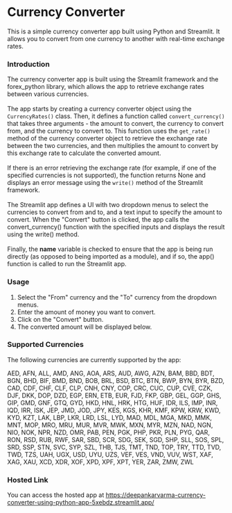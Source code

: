 # Currency Converter
This is a simple currency converter app built using Python and Streamlit. It allows you to convert from one currency to another with real-time exchange rates.
<br>
### Introduction 
The currency converter app is built using the Streamlit framework and the forex_python library, which allows the app to retrieve exchange rates between various currencies.
<br><br>
The app starts by creating a currency converter object using the `CurrencyRates()` class. Then, it defines a function called `convert_currency()` that takes three arguments - the amount to convert, the currency to convert from, and the currency to convert to. This function uses the `get_rate()` method of the currency converter object to retrieve the exchange rate between the two currencies, and then multiplies the amount to convert by this exchange rate to calculate the converted amount.
<br><br>
If there is an error retrieving the exchange rate (for example, if one of the specified currencies is not supported), the function returns None and displays an error message using the `write()` method of the Streamlit framework.
<br><br>
The Streamlit app defines a UI with two dropdown menus to select the currencies to convert from and to, and a text input to specify the amount to convert. When the "Convert" button is clicked, the app calls the convert_currency() function with the specified inputs and displays the result using the write() method.
<br><br>
Finally, the __name__ variable is checked to ensure that the app is being run directly (as opposed to being imported as a module), and if so, the app() function is called to run the Streamlit app.<br>
### Usage
1. Select the "From" currency and the "To" currency from the dropdown menus.<br>
2. Enter the amount of money you want to convert.<br>
3. Click on the "Convert" button.<br>
4. The converted amount will be displayed below.<br>
### Supported Currencies
The following currencies are currently supported by the app:<br>

AED, AFN, ALL, AMD, ANG, AOA, ARS, AUD, AWG, AZN, BAM, BBD, BDT, BGN, BHD, BIF, BMD, BND, BOB, BRL, BSD, BTC, BTN, BWP, BYN, BYR, BZD, CAD, CDF, CHF, CLF, CLP, CNH, CNY, COP, CRC, CUC, CUP, CVE, CZK, DJF, DKK, DOP, DZD, EGP, ERN, ETB, EUR, FJD, FKP, GBP, GEL, GGP, GHS, GIP, GMD, GNF, GTQ, GYD, HKD, HNL, HRK, HTG, HUF, IDR, ILS, IMP, INR, IQD, IRR, ISK, JEP, JMD, JOD, JPY, KES, KGS, KHR, KMF, KPW, KRW, KWD, KYD, KZT, LAK, LBP, LKR, LRD, LSL, LYD, MAD, MDL, MGA, MKD, MMK, MNT, MOP, MRO, MRU, MUR, MVR, MWK, MXN, MYR, MZN, NAD, NGN, NIO, NOK, NPR, NZD, OMR, PAB, PEN, PGK, PHP, PKR, PLN, PYG, QAR, RON, RSD, RUB, RWF, SAR, SBD, SCR, SDG, SEK, SGD, SHP, SLL, SOS, SPL, SRD, SSP, STN, SVC, SYP, SZL, THB, TJS, TMT, TND, TOP, TRY, TTD, TVD, TWD, TZS, UAH, UGX, USD, UYU, UZS, VEF, VES, VND, VUV, WST, XAF, XAG, XAU, XCD, XDR, XOF, XPD, XPF, XPT, YER, ZAR, ZMW, ZWL
<br>
### Hosted Link
You can access the hosted app at https://deepankarvarma-currency-converter-using-python-app-5xebdz.streamlit.app/
